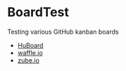 # BoardTest
Testing various GitHub kanban boards

* [HuBoard](https://huboard.com/)
* [waffle.io](https://waffle.io/)
* [zube.io](https://zube.io/)
